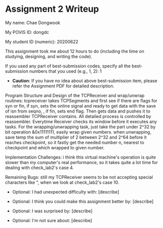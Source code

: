 Assignment 2 Writeup
=============

My name: Chae Dongwook

My POVIS ID: dongdc

My student ID (numeric): 20200622

This assignment took me about 12 hours to do (including the time on studying, designing, and writing the code).

If you used any part of best-submission codes, specify all the best-submission numbers that you used (e.g., 1, 2): 1

- **Caution**: If you have no idea about above best-submission item, please refer the Assignment PDF for detailed description.

Program Structure and Design of the TCPReceiver and wrap/unwrap routines:
 tcpreceiver takes TCPSegments and first see if there are flags for syn or fin, if syn, sets the online signal and ready to get data with the save of isn from seqno, , if fin, sets end flag.
Then gets data and pushes it to reassembler TCPReceiver contains. All detailed process is controlled by reassembler.
Everytime Receiver checks its window before it executes any tasks.
 For the wrapping/unwrapping task, just take the part under 2^32 by bit operation &0x11111111, easily wrap given numbers.
when unwrapping, save temp the sum of multiplier of 2 between 2^32 and 2^64 before it reaches checkpoint, so it fastly get the needed number n, nearest to checkpoint and which wrapped to given number.

Implementation Challenges:
i think this virtual machine's operation is quite slower than my computer's real performance, so it takes quite a lot time for dealing with check_lab2's case 4.

Remaining Bugs:
still my TCPReceiver seems to be not accepting special characters like ", when we look at check_lab2's case 10. 

- Optional: I had unexpected difficulty with: [describe]

- Optional: I think you could make this assignment better by: [describe]

- Optional: I was surprised by: [describe]

- Optional: I'm not sure about: [describe]
